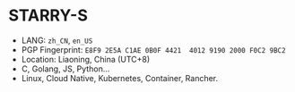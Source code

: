 # STARRY-S

- LANG: `zh_CN`, `en_US`
- PGP Fingerprint: `E8F9 2E5A C1AE 0B0F 4421  4012 9190 2000 F0C2 9BC2`
- Location: Liaoning, China (UTC+8)
- C, Golang, JS, Python...
- Linux, Cloud Native, Kubernetes, Container, Rancher.
